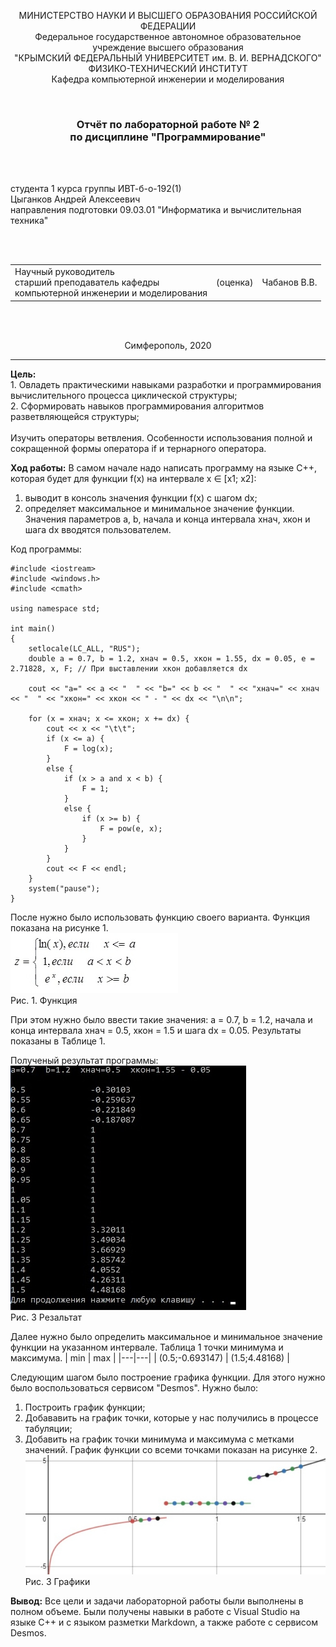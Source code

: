 ﻿<p align="center">МИНИСТЕРСТВО НАУКИ  И ВЫСШЕГО ОБРАЗОВАНИЯ РОССИЙСКОЙ ФЕДЕРАЦИИ<br>
Федеральное государственное автономное образовательное учреждение высшего образования<br>
"КРЫМСКИЙ ФЕДЕРАЛЬНЫЙ УНИВЕРСИТЕТ им. В. И. ВЕРНАДСКОГО"<br>
ФИЗИКО-ТЕХНИЧЕСКИЙ ИНСТИТУТ<br>
Кафедра компьютерной инженерии и моделирования</p>
<br>
<h3 align="center">Отчёт по лабораторной работе № 2<br> по дисциплине "Программирование"</h3>
<br><br>
<p>студента 1 курса группы ИВТ-б-о-192(1)<br>
Цыганков Андрей Алексеевич<br>
направления подготовки 09.03.01 "Информатика и вычислительная техника"</p>
<br><br>
<table>
<tr><td>Научный руководитель<br> старший преподаватель кафедры<br> компьютерной инженерии и моделирования</td>
<td>(оценка)</td>
<td>Чабанов В.В.</td>
</tr>
</table>
<br><br>
<p align="center">Симферополь, 2020</p>
<hr>

**Цель:**  <br> 1. Овладеть практическими навыками разработки и программирования вычислительного процесса циклической структуры;<br>
2. Сформировать навыков программирования алгоритмов разветвляющейся структуры;<br>
<br>Изучить операторы ветвления. Особенности использования полной и сокращенной формы оператора if и тернарного оператора.<br>



**Ход работы:**
В самом начале надо написать программу на языке С++, которая будет для функции f(x) на интервале x ∈ [х1; x2]:

1. выводит в консоль значения функции f(x) с шагом dx;
2. определяет максимальное и минимальное значение функции.
Значения параметров a, b, начала и конца интервала хнач, xкон и шага dx вводятся пользователем.<br>

Код программы:
```
#include <iostream>
#include <windows.h>
#include <cmath>

using namespace std;

int main()
{
	setlocale(LC_ALL, "RUS");
	double a = 0.7, b = 1.2, xнач = 0.5, xкон = 1.55, dx = 0.05, e = 2.71828, x, F; // При выставлении xкон добавляется dx

	cout << "a=" << a << "  " << "b=" << b << "  " << "xнач=" << xнач << "  " << "xкон=" << xкон << " - " << dx << "\n\n";

	for (x = xнач; x <= xкон; x += dx) {
		cout << x << "\t\t";
		if (x <= a) {
			F = log(x);
		}
		else {
			if (x > a and x < b) {
				F = 1;
			}
			else {
				if (x >= b) {
					F = pow(e, x);
				}
			}
		}
		cout << F << endl;
	}
	system("pause");
}
```

После нужно было использовать функцию своего варианта. Функция показана на рисунке 1.<br>
![](https://github.com/Kolovrat2405/Laba/blob/master/2/1.jpg)<br/>
Рис. 1. Функция

При этом нужно было ввести такие значения: a = 0.7, b = 1.2, начала и конца интервала хнач = 0.5, xкон = 1.5 и шага dx = 0.05. Результаты показаны в Таблице 1.

Полученый результат программы:<br>
![](https://github.com/Kolovrat2405/Laba/blob/master/2/4.jpg)<br/>
Рис. 3 Резальтат

Далее нужно было определить максимальное и минимальное значение функции на указанном интервале.
Таблица 1 точки минимума и максимума.
| min  | max  |
|---|---|
| (0.5;-0.693147)  | (1.5;4.48168)   |





Следующим шагом было построение графика функции. Для этого нужно было воспользоваться сервисом "Desmos". Нужно было:

1. Построить график функции;
2. Добававить на график точки, которые у нас получились в процессе табуляции;
3. Добавить на график точки минимума и максимума с метками значений.
График функции со всеми точками показан на рисунке 2.<br>
![](https://github.com/Kolovrat2405/Laba/blob/master/2/5.jpg)<br>
Рис. 3 Графики

**Вывод:** Все цели и задачи лабораторной работы были выполнены в полном объеме. Были получены навыки в работе с Visual Studio на языке C++ и с языком разметки Markdown, а также работе с сервисом Desmos.
